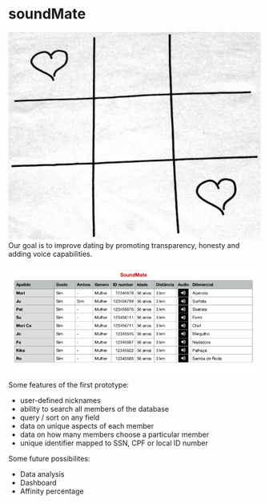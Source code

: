 # soundMate
![screen print](https://github.com/fismerio/soundMate/blob/master/docs/soundMate-logo-sm.jpg)
Our goal is to improve dating by promoting transparency, honesty and adding voice capabilities.

![screen print](https://github.com/fismerio/soundMate/blob/master/docs/soundmate.png)

Some features of the first prototype:
- user-defined nicknames
- ability to search all members of the database
- query / sort on any field
- data on unique aspects of each member
- data on how many members choose a particular member
- unique identifier mapped to SSN, CPF or local ID number

Some future possibilites:
- Data analysis
- Dashboard
- Affinity percentage


